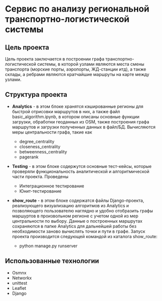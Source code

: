 # Сервис по анализу региональной транспортно-логистической системы

## Цель проекта
Цель проекта заключается в построении графа транспортно-логистической системы, в которой узлами являются места смены транспорта (морские порты, аэропорты, ЖД-станции итд), а также склады, а ребрами являются кратчайшие маршруты на карте между узлами. 

## Структура проекта

 - **Analytics** - в этом блоке хранятся кэшированные регионы для быстрой отрисовки маршрутов в них, а также файл basic_algorithm.ipynb, в котором описаны основные функции загрузки, обработки геоданных из OSM, также построения графа маршрутов и загрузки полученных данных в файл/БД. Вычисляются меры центральности графа, такие как 
   - degree_centrality
   - closeness_centrality
   - betweenness_centrality
   - pagerank

 - **Testing** - в этом блоке содержутся основные тест-кейсы, которые проверяли функциональность аналитической и алгоритмической части проекта. Проведены
   - Интеграционное тестирование
   - Юнит-тестирование

 - **show_route** - в этом блоке содержатся файлы Django-проекта, реализующего визуализацию алгоритмов из Analytics и позволяющего пользователю наглядно и удобно отобразить графы маршуртов в произвольном регионе с учетом одной из мер центральности по выбору. Данные о построенных маршрутах сохраняются в папке Analytics для дальнейшей работы без необходимости заново вычислять точки и пути в графе. Запуск проекта производится следующей командой из каталога show_route:
   - python manage.py runserver 

## Использованные технологии
 - Osmnx
 - Networkx
 - unittest
 - Leaflet
 - Django

